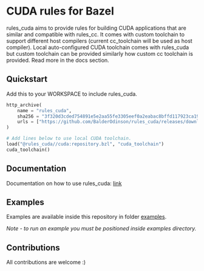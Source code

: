 # CUDA rules for Bazel

rules_cuda aims to provide rules for building CUDA applications that are similar and compatible with rules_cc.
It comes with custom toolchain to support different host compilers (current cc_toolchain will be used as host compiler).
Local auto-configured CUDA toolchain comes with rules_cuda but custom toolchain can be provided similarly how custom cc toolchain is provided.
Read more in the docs section.

## Quickstart

Add this to your WORKSPACE to include rules_cuda.

```python
http_archive(
    name = "rules_cuda",
    sha256 = "3f320d3cded754891e5e2aa55fe3305eef0a2eabac8bffd117923ca190b6a302",
    urls = ["https://github.com/BalderOdinson/rules_cuda/releases/download/0.0.3/rules_cuda-v0.0.3.tar.gz"],
)

# Add lines below to use local CUDA toolchain.
load("@rules_cuda//cuda:repository.bzl", "cuda_toolchain")
cuda_toolchain()
```
## Documentation

Documentation on how to use rules_cuda: [link](https://github.com/BalderOdinson/rules_cuda/blob/main/docs/README.md)

## Examples

Examples are available inside this repository in folder [examples](https://github.com/BalderOdinson/rules_cuda/tree/main/examples).

*Note - to run an example you must be positioned inside examples directory.*

## Contributions

All contributions are welcome :)
